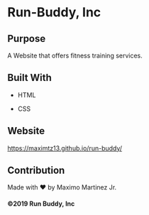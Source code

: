 # Run-Buddy, Inc


## Purpose

A Website that offers fitness training services.


## Built With

* HTML

* CSS


## Website

https://maximtz13.github.io/run-buddy/


## Contribution

Made with ❤️ by Maximo Martinez Jr.

#### ©️2019 Run Buddy, Inc 
